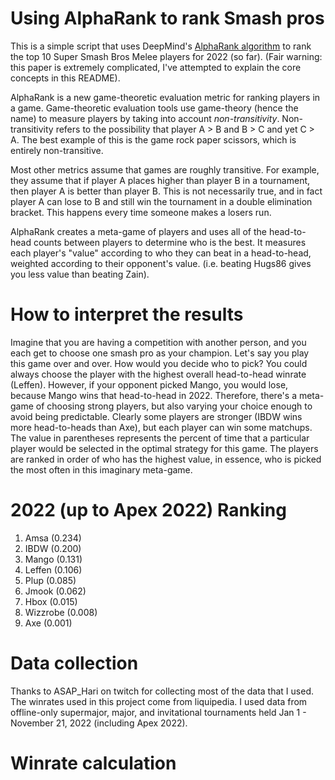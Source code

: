 # Using AlphaRank to rank Smash pros
This is a simple script that uses DeepMind's [AlphaRank algorithm](https://arxiv.org/abs/1903.01373) to rank the top 10 Super Smash Bros Melee players for 2022 (so far). (Fair warning: this paper is extremely complicated, I've attempted to explain the core concepts in this README).

AlphaRank is a new game-theoretic evaluation metric for ranking players in a game. Game-theoretic evaluation tools use game-theory (hence the name) to measure players by taking into account *non-transitivity*. Non-transitivity refers to the possibility that player A > B and B > C and yet C > A. The best example of this is the game rock paper scissors, which is entirely non-transitive. 

Most other metrics assume that games are roughly transitive. For example, they assume that if player A places higher than player B in a tournament, then player A is better than player B. This is not necessarily true, and in fact player A can lose to B and still win the tournament in a double elimination bracket. This happens every time someone makes a losers run.

AlphaRank creates a meta-game of players and uses all of the head-to-head counts between players to determine who is the best. It measures each player's "value" according to who they can beat in a head-to-head, weighted according to their opponent's value. (i.e. beating Hugs86 gives you less value than beating Zain). 


# How to interpret the results
Imagine that you are having a competition with another person, and you each get to choose one smash pro as your champion. Let's say you play this game over and over. How would you decide who to pick? You could always choose the player with the highest overall head-to-head winrate (Leffen). However, if your opponent picked Mango, you would lose, because Mango wins that head-to-head in 2022. Therefore, there's a meta-game of choosing strong players, but also varying your choice enough to avoid being predictable. Clearly some players are stronger (IBDW wins more head-to-heads than Axe), but each player can win some matchups. The value in parentheses represents the percent of time that a particular player would be selected in the optimal strategy for this game. The players are ranked in order of who has the highest value, in essence, who is picked the most often in this imaginary meta-game.


# 2022 (up to Apex 2022) Ranking

1. Amsa (0.234)
2. IBDW (0.200)
3. Mango (0.131)
4. Leffen (0.106)
5. Plup (0.085)
6. Jmook (0.062)
7. Hbox (0.015)
8. Wizzrobe (0.008)
9. Axe (0.001)

# Data collection
Thanks to ASAP_Hari on twitch for collecting most of the data that I used. The winrates used in this project come from liquipedia. I used data from offline-only supermajor, major, and invitational tournaments held Jan 1 - November 21, 2022 (including Apex 2022).

# Winrate calculation

